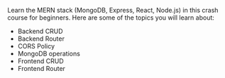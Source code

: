 Learn the MERN stack (MongoDB, Express, React, Node.js) in this crash course for beginners. Here are some of the topics you will learn about:

- Backend CRUD
- Backend Router
- CORS Policy
- MongoDB operations
- Frontend CRUD
- Frontend Router
